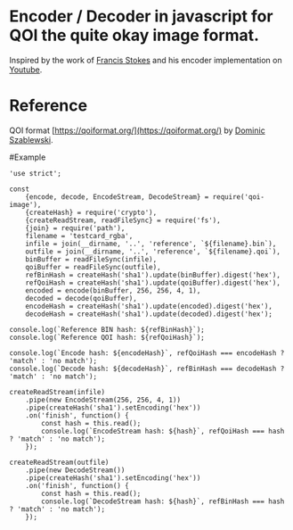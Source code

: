 # Encoder / Decoder in javascript for QOI the quite okay image format.
Inspired by the work of [Francis Stokes](https://github.com/LowLevelJavaScript/QOI) and his encoder implementation
on [Youtube](https://www.youtube.com/watch?v=GgsRQuGSrc0).

# Reference
QOI format [https://qoiformat.org/](https://qoiformat.org/) by [Dominic Szablewski](http://twitter.com/phoboslab).

#Example
```node
'use strict';

const
    {encode, decode, EncodeStream, DecodeStream} = require('qoi-image'),
    {createHash} = require('crypto'),
    {createReadStream, readFileSync} = require('fs'),
    {join} = require('path'),
    filename = 'testcard_rgba',
    infile = join(__dirname, '..', 'reference', `${filename}.bin`),
    outfile = join(__dirname, '..', 'reference', `${filename}.qoi`),
    binBuffer = readFileSync(infile),
    qoiBuffer = readFileSync(outfile),
    refBinHash = createHash('sha1').update(binBuffer).digest('hex'),
    refQoiHash = createHash('sha1').update(qoiBuffer).digest('hex'),
    encoded = encode(binBuffer, 256, 256, 4, 1),
    decoded = decode(qoiBuffer),
    encodeHash = createHash('sha1').update(encoded).digest('hex'),
    decodeHash = createHash('sha1').update(decoded).digest('hex');

console.log(`Reference BIN hash: ${refBinHash}`);
console.log(`Reference QOI hash: ${refQoiHash}`);

console.log(`Encode hash: ${encodeHash}`, refQoiHash === encodeHash ? 'match' : 'no match');
console.log(`Decode hash: ${decodeHash}`, refBinHash === decodeHash ? 'match' : 'no match');

createReadStream(infile)
    .pipe(new EncodeStream(256, 256, 4, 1))
    .pipe(createHash('sha1').setEncoding('hex'))
    .on('finish', function() {
        const hash = this.read();
        console.log(`EncodeStream hash: ${hash}`, refQoiHash === hash ? 'match' : 'no match');
    });

createReadStream(outfile)
    .pipe(new DecodeStream())
    .pipe(createHash('sha1').setEncoding('hex'))
    .on('finish', function() {
        const hash = this.read();
        console.log(`DecodeStream hash: ${hash}`, refBinHash === hash ? 'match' : 'no match');
    });
```
